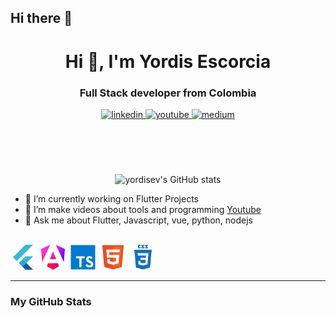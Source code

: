 ## Hi there 👋
<!DOCTYPE html>
<html lang="en">
<head>
    <meta charset="UTF-8">
    <meta http-equiv="X-UA-Compatible" content="IE=edge">
    <meta name="viewport" content="width=device-width, initial-scale=1.0">
</head>
<body>

<!--
**yordisev/yordisev** is a ✨ _special_ ✨ repository because its `README.md` (this file) appears on your GitHub profile.
Here are some ideas to get you started:
<hr>
- 🔭 I’m currently working on ...
- 🌱 I’m currently learning ...
- 👯 I’m looking to collaborate on ...
- 🤔 I’m looking for help with ...
- 💬 Ask me about ...
- 📫 How to reach me: ...
- 😄 Pronouns: ...
- ⚡ Fun fact: ...
-->
<div align="center">
    <h1>Hi 👋, I'm Yordis Escorcia</h1>
    <h3>Full Stack developer from Colombia</h3>
    <a href="https://www.linkedin.com/in/yordis-escorcia-vasquez-994083127" target="_blank">
        <img src="https://img.shields.io/badge/linkedin-%2300acee.svg?color=405DE6&style=for-the-badge&logo=linkedin&logoColor=white" alt="linkedin" style="margin-bottom: 5px;" />
    </a>
    <a href="https://www.youtube.com/@olacoders" target="_blank">
        <img src="https://img.shields.io/badge/YouTube-red?style=for-the-badge&logo=youtube&logoColor=white" alt="youtube" style="margin-bottom: 5px;" />
    </a>
    <a href="https://patreon.com/OlaCoders" target="_blank">
        <img src="https://img.shields.io/badge/Medium-12100E?style=for-the-badge&logo=medium&logoColor=white" alt="medium" style="margin-bottom: 5px;" />
    </a>
</div>
<br><br><br><br>
<div align="center">
   
   ![yordisev's GitHub stats](https://github-readme-stats.vercel.app/api?username=yordisev&show_icons=true&locale=es&theme=dark#gh-dark-mode-only)
   
</div>
<ul>
    <li>🔭 I’m currently working on Flutter Projects</li>
    <li>🎥 I’m make videos about tools and programming <a href="https://www.youtube.com/@olacoders">Youtube</a></li>
    <li>💬 Ask me about Flutter, Javascript, vue, python, nodejs</li>
</ul>
<br>
<div>
 <img src="https://github.com/devicons/devicon/blob/master/icons/flutter/flutter-original.svg" title="Flutter" alt="Flutter" width="40" height="40"/>&nbsp;
 <img src="https://github.com/devicons/devicon/blob/master/icons/angular/angular-original.svg" title="Angular" alt="Angular" width="40" height="40"/>&nbsp;
  <img src="https://github.com/devicons/devicon/blob/master/icons/typescript/typescript-original.svg" title="TypeScript" alt="TypeScript" width="40" height="40"/>&nbsp;
 <img src="https://github.com/devicons/devicon/blob/master/icons/html5/html5-original.svg" title="HTML5" alt="HTML5" width="40" height="40"/>&nbsp;
 <img src="https://github.com/devicons/devicon/blob/master/icons/css3/css3-plain-wordmark.svg"  title="CSS3" alt="CSS" width="40" height="40"/>&nbsp;
</div>
<hr>

<h3>My GitHub Stats</h3>
<br>
</body>
</html>
